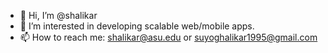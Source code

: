 - 👋 Hi, I’m @shalikar
- 👀 I’m interested in  developing scalable web/mobile apps.
- 📫 How to reach me: shalikar@asu.edu or suyoghalikar1995@gmail.com

<!---
shalikar/shalikar is a ✨ special ✨ repository because its `README.md` (this file) appears on your GitHub profile.
You can click the Preview link to take a look at your changes.
--->
